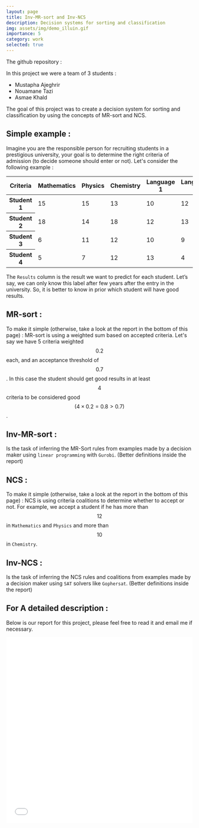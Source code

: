 ```yaml
---
layout: page
title: Inv-MR-sort and Inv-NCS
description: Decision systems for sorting and classification
img: assets/img/demo_illuin.gif
importance: 5
category: work
selected: true
---
```



The github repository : 
<div style= "text-align: center;">
    <div class="github-card" data-github="Mustapha-AJEGHRIR"  data-repo="projet_sys_decision" data-height="" data-theme=""></div>
    <script src="//cdn.jsdelivr.net/github-cards/latest/widget.js"></script>
</div>


In this project we were a team of 3 students : 
- Mustapha Ajeghrir
- Nouamane Tazi
- Asmae Khald


The goal of this project was to create a decision system for sorting and classification by using the concepts of MR-sort and NCS.

## Simple example :
Imagine you are the responsible person for recruiting students in a prestigious university, your goal is to determine the right criteria of admission (to decide someone should enter or not). Let's consider the following example :

<!-- table 3x3 -->
<table class="table table-bordered">
  <thead>
    <tr>
      <th scope="col">Criteria</th>
      <th scope="col">Mathematics</th>
      <th scope="col">Physics</th>
      <th scope="col">Chemistry</th>
      <th scope="col">Language 1</th>
      <th scope="col">Language 2</th>
      <th scope="col">Results</th>
    </tr>
  </thead>
  <tbody>
    <tr>
      <th scope="row">Student 1</th>
      <td>15</td>
      <td>15</td>
      <td>13</td>
      <td>10</td>
      <td>12</td>
      <td>Good</td>
    </tr>
    <tr>
      <th scope="row">Student 2</th>
      <td>18</td>
      <td>14</td>
      <td>18</td>
      <td>12</td>
      <td>13</td>
      <td>Very Good</td>
    </tr>
    <tr>
      <th scope="row">Student 3</th>
      <td>6</td>
      <td>11</td>
      <td>12</td>
      <td>10</td>
      <td>9</td>
      <td>Bad</td>
    </tr>
    <tr>
      <th scope="row">Student 4</th>
      <td>5</td>
      <td>7</td>
      <td>12</td>
      <td>13</td>
      <td>4</td>
      <td>Very Bad</td>
    </tr>
  </tbody>
</table>

The `Results` column is the result we want to predict for each student. Let’s say, we can only know this label after few years after the entry in the university. So, it is better to know in prior which student will have good results.

## MR-sort :
To make it simple (otherwise, take a look at the report in the bottom of this page) : MR-sort is using a weighted sum based on accepted criteria. Let's say we have 5 criteria weighted $$0.2$$ each, and an acceptance threshold of $$0.7$$. In this case the student should get good results in at least $$4$$ criteria to be considered good $$( 4 \times 0.2 = 0.8 > 0.7)$$.

## Inv-MR-sort :
Is the task of inferring the MR-Sort rules from examples made by a decision maker using `linear programming` with `Gurobi`. (Better definitions inside the report)

## NCS :
To make it simple (otherwise, take a look at the report in the bottom of this page) : NCS is using criteria coalitions to determine whether to accept or not. For example, we accept a student if he has more than $$12$$ in `Mathematics` and `Physics` and more than $$10$$ in `Chemistry`.

## Inv-NCS :
Is the task of inferring the NCS rules and coalitions from examples made by a decision maker using `SAT` solvers like `Gophersat`. (Better definitions inside the report)

## For A detailed description :
Below is our report for this project, please feel free to read it and email me if necessary.
<iframe src="/assets/pdf/Rapport_syst_mes_de_d_cision.pdf" style="width:100%; height:500px;" frameborder="0"></iframe>